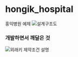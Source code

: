 # hongik_hospital
홍익병원 예제
![설계구조도](https://github.com/riceCakeSsamanKo/hongik_hospital/assets/121627245/1e79bf3d-015c-4384-b343-992c53543bb0)

### 개발하면서 깨달은 것
![외래키 제약조건 설명](https://github.com/riceCakeSsamanKo/hongik_hospital/assets/121627245/0d12f1a2-7b3c-45eb-b6b0-82dbb8abfede)

